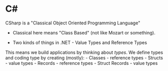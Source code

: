 # C#

CSharp is a "Classical Object Oriented Programming Language"

- Classical here means "Class Based" (not like Mozart or something).

- Two kinds of things in .NET - Value Types and Reference Types

This means we build applications by thinking about *types*. We define types and coding type by creating (mostly):
    - Classes - reference types
    - Structs - value types 
    - Records - reference types
    - Struct Records - value types